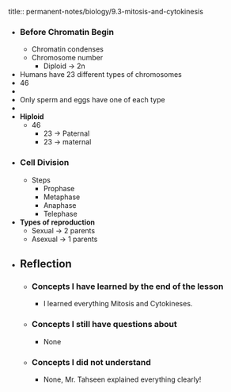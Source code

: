 title:: permanent-notes/biology/9.3-mitosis-and-cytokinesis

- ### Before  Chromatin Begin
	- Chromatin condenses
	- Chromosome number
		- Diploid -> 2n
- Humans have 23 different types of chromosomes
- 46
-
- Only sperm and eggs have one of each type
-
- **Hiploid**
	- 46
		- 23 -> Paternal
		- 23 -> maternal
- ### Cell Division
	- Steps
		- Prophase
		- Metaphase
		- Anaphase
		- Telephase
- **Types of reproduction**
	- Sexual -> 2 parents
	- Asexual -> 1 parents
- ## Reflection
	- ### Concepts I have learned by the end of the lesson
		- I learned everything Mitosis and Cytokineses.
	- ### Concepts I still have questions about
		- None
	- ### Concepts I did not understand
		- None, Mr. Tahseen explained everything clearly!
